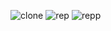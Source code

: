 ![clone](https://user-images.githubusercontent.com/77375881/132079285-33d17eb3-adb0-4f75-bef5-b8a5f39d0d39.PNG)
![rep](https://user-images.githubusercontent.com/77375881/132079287-339c1165-f08c-4d7b-be27-b87c7fdf8bd3.PNG)
![repp](https://user-images.githubusercontent.com/77375881/132079288-b2ba6781-ea24-4302-a2f1-ebe66e24fc0a.PNG)

